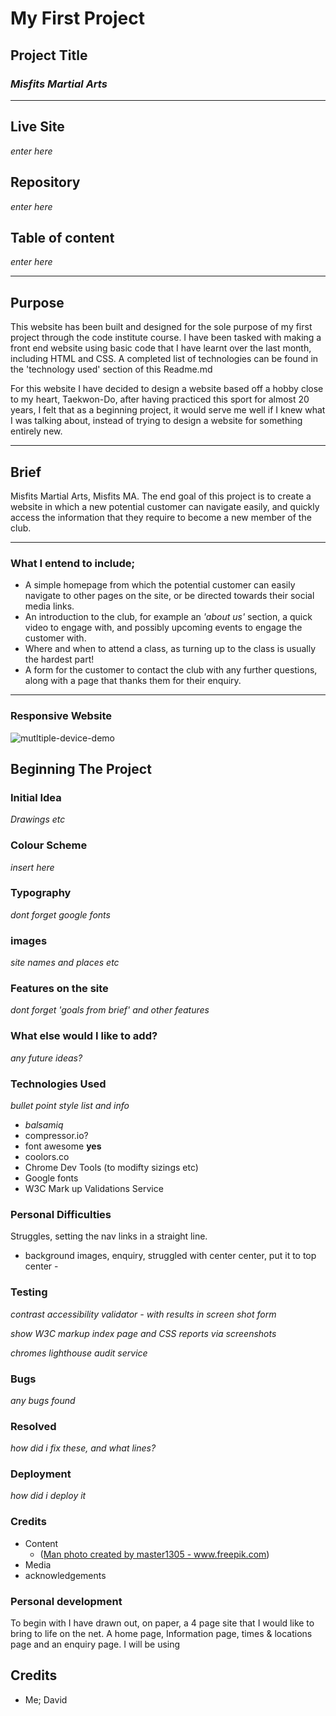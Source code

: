 # **My First Project**

## **Project Title**
### *Misfits Martial Arts*
***
## Live Site

*enter here*

## Repository

*enter here*

## Table of content

*enter here*
***
## **Purpose**

This website has been built and designed for the sole purpose of my first project through the code institute course. I have been tasked with making a front end website using basic code that I have learnt over the last month, including HTML and CSS. A completed list of technologies can be found in the 'technology used' section of this Readme.md

For this website I have decided to design a website based off a hobby close to my heart, Taekwon-Do, after having practiced this sport for almost 20 years, I felt that as a beginning project, it would serve me well if I knew what I was talking about, instead of trying to design a website for something entirely new.
***
## Brief

Misfits Martial Arts, Misfits MA. The end goal of this project is to create a website in which a new potential customer can navigate easily, and quickly access the information that they require to become a new member of the club.
***
### What I entend to include;

- A simple homepage from which the potential customer can easily navigate to other pages on the site, or be directed towards their social media links.
- An introduction to the club, for example an *'about us'* section, a quick video to engage with, and possibly upcoming events to engage the customer with.
- Where and when to attend a class, as turning up to the class is usually the hardest part!
- A form for the customer to contact the club with any further questions, along with a page that thanks them for their enquiry.
***

### Responsive Website
![mutltiple-device-demo](../)

## **Beginning The Project**

### Initial Idea

*Drawings etc*

### Colour Scheme

*insert here*

### Typography

*dont forget google fonts*

### images

*site names and places etc*

### Features on the site

*dont forget 'goals from brief' and other features*

### What else would I like to add?

*any future ideas?*

### Technologies Used

*bullet point style list and info*

* *balsamiq*
* compressor.io?
* font awesome  **yes**
* coolors.co
* Chrome Dev Tools (to modifty sizings etc)
* Google fonts
* W3C Mark up Validations Service

### Personal Difficulties

Struggles, setting the nav links in a straight line.
- background images, enquiry, struggled with center center, put it to top center - 

### Testing

*contrast accessibility validator - with results in screen shot form*

*show W3C markup index page and CSS reports via screenshots*

*chromes lighthouse audit service*

### Bugs

*any bugs found*

### Resolved

*how did i fix these, and what lines?*

### Deployment

*how did i deploy it*

### Credits

* Content
  * (<a href='https://www.freepik.com/photos/man'>Man photo created by master1305 - www.freepik.com</a>)
* Media
* acknowledgements

### Personal development

To begin with I have drawn out, on paper, a 4 page site that I would like to bring to life on the net. A home page, Information page, times & locations page and an enquiry page. I will be using 



## Credits
* Me; David